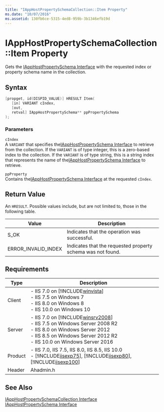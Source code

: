 ```yaml
---
title: "IAppHostPropertySchemaCollection::Item Property"
ms.date: "10/07/2016"
ms.assetid: 130fb6ce-5315-4ed8-959b-3b1346efb19d
---
```

# IAppHostPropertySchemaCollection::Item Property
Gets the [IAppHostPropertySchema Interface](../../web-development-reference/native-code-api-reference/iapphostpropertyschema-interface.md) with the requested index or property schema name in the collection.  
  
## Syntax  
  
```cpp  
[propget, id(DISPID_VALUE)] HRESULT Item(  
   [in] VARIANT cIndex,  
   [out,  
   retval] IAppHostPropertySchema** ppPropertySchema  
);  
```  
  
### Parameters  
 `cIndex`  
 A `VARIANT` that specifies the[IAppHostPropertySchema Interface](../../web-development-reference/native-code-api-reference/iapphostpropertyschema-interface.md) to retrieve from the collection. If the `VARIANT` is of type integer, this is a zero-based index to the collection. If the `VARIANT` is of type string, this is a string index that represents the name of the[IAppHostPropertySchema Interface](../../web-development-reference/native-code-api-reference/iapphostpropertyschema-interface.md) to retrieve.  
  
 `ppProperty`  
 Contains the[IAppHostPropertySchema Interface](../../web-development-reference/native-code-api-reference/iapphostpropertyschema-interface.md) at the requested `cIndex`.  
  
## Return Value  
 An `HRESULT`. Possible values include, but are not limited to, those in the following table.  
  
|Value|Description|  
|-----------|-----------------|  
|S_OK|Indicates that the operation was successful.|  
|ERROR_INVALID_INDEX|Indicates that the requested property schema was not found.|  
  
## Requirements  
  
|Type|Description|  
|----------|-----------------|  
|Client|-   IIS 7.0 on [!INCLUDE[winvista](../../wmi-provider/includes/winvista-md.md)]<br />-   IIS 7.5 on Windows 7<br />-   IIS 8.0 on Windows 8<br />-   IIS 10.0 on Windows 10|  
|Server|-   IIS 7.0 on [!INCLUDE[winsrv2008](../../wmi-provider/includes/winsrv2008-md.md)]<br />-   IIS 7.5 on Windows Server 2008 R2<br />-   IIS 8.0 on Windows Server 2012<br />-   IIS 8.5 on Windows Server 2012 R2<br />-   IIS 10.0 on Windows Server 2016|  
|Product|-   IIS 7.0, IIS 7.5, IIS 8.0, IIS 8.5, IIS 10.0<br />-   [!INCLUDE[iisexp75](../../web-development-reference/native-code-api-reference/includes/iisexp75-md.md)], [!INCLUDE[iisexp80](../../web-development-reference/native-code-api-reference/includes/iisexp80-md.md)], [!INCLUDE[iisexp100](../../web-development-reference/native-code-api-reference/includes/iisexp100-md.md)]|  
|Header|Ahadmin.h|  
  
## See Also  
 [IAppHostPropertySchemaCollection Interface](../../web-development-reference/native-code-api-reference/iapphostpropertyschemacollection-interface.md)   
 [IAppHostPropertySchema Interface](../../web-development-reference/native-code-api-reference/iapphostpropertyschema-interface.md)
